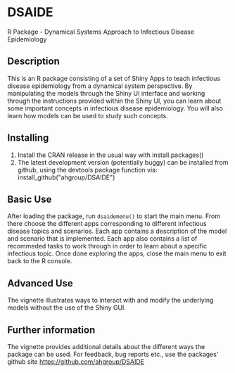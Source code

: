 # DSAIDE
R Package - Dynamical Systems Approach to Infectious Disease Epidemiology

## Description
This is an R package consisting of a set of Shiny Apps to teach infectious disease epidemiology from a dynamical system perspective.
By manipulating the models through the Shiny UI interface and working through the instructions provided within the Shiny UI, you can learn about some important concepts in infectious disease epidemiology. 
You will also learn how models can be used to study such concepts.

## Installing
1. Install the CRAN release in the usual way with install.packages()
2. The latest development version (potentially buggy) can be installed from github, using the devtools package function via: install_github("ahgroup/DSAIDE")

## Basic Use
After loading the package, run `dsaidemenu()` to start the main menu. 
From there choose the different apps corresponding to different infectious disease topics and scenarios.
Each app contains a description of the model and scenario that is implemented.
Each app also contains a list of recommeded tasks to work through in order to learn about a specific infectious topic.
Once done exploring the apps, close the main menu to exit back to the R console.

## Advanced Use
The vignette illustrates ways to interact with and modify the underlying models without the use of the Shiny GUI.

## Further information
The vignette provides additional details about the different ways the package can be used.
For feedback, bug reports etc., use the packages' github site https://github.com/ahgroup/DSAIDE

